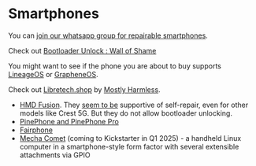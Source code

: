 # Smartphones

You can [join our whatsapp group for repairable smartphones](https://chat.whatsapp.com/K3lSLRJnCa3E3FyfNAwun3).

Check out [Bootloader Unlock : Wall of Shame](https://github.com/melontini/bootloader-unlock-wall-of-shame)

You might want to see if the phone you are about to buy supports [LineageOS](https://wiki.lineageos.org/devices/) or [GrapheneOS](https://grapheneos.org/faq#supported-devices).

Check out [Libretech.shop](https://libretech.shop/) by [Mostly Harmless](https://mostlyharmless.io/).&#x20;

* [HMD Fusion](https://www.hmd.com/en_in/hmd-fusion?sku=101SQ503H034-gaming-flashyindigoblue). They [seem to be](https://www.hmd.com/en_in/self-repair) supportive of self-repair, even for other models like Crest 5G. But they do not allow bootloader unlocking.
* [PinePhone and PinePhone Pro](https://pine64.org/devices/pinephone/)
* [Fairphone](https://shop.fairphone.com/fairphone-5)
* [Mecha Comet](https://mecha.so/comet) (coming to Kickstarter in Q1 2025) - a handheld Linux computer in a smartphone-style form factor with several extensible attachments via GPIO

